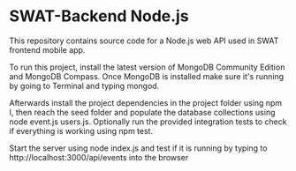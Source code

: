 # SWAT-Backend Node.js

This repository contains source code for a Node.js  web API used in SWAT frontend mobile app.

To run this project, install the latest version of MongoDB Community Edition and MongoDB Compass. Once MongoDB is installed make sure it's running by going to Terminal and typing mongod. 

Afterwards install the project dependencies in the project folder using npm I, then reach the seed folder and populate the database collections using node event.js users.js. Optionally run the provided integration tests to check if everything is working using npm test. 

Start the server using node index.js and test if it is running by typing to http://localhost:3000/api/events into the browser
